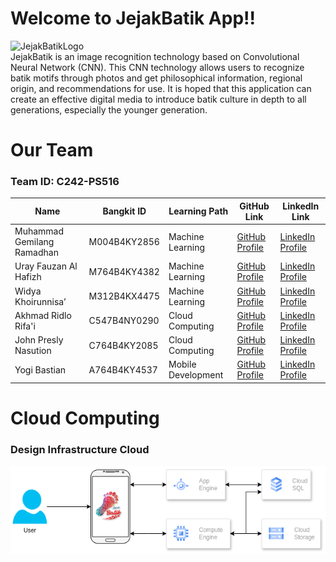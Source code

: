 # Welcome to JejakBatik App!!
<img src="https://github.com/user-attachments/assets/cc9a62fe-81a1-4534-aabf-713ca401ef0c" style="width:200px;" alt="JejakBatikLogo">
<br>
JejakBatik is an image recognition technology based on Convolutional Neural Network (CNN). This CNN technology allows users to recognize batik motifs through photos and get philosophical information, regional origin, and recommendations for use. It is hoped that this application can create an effective digital media to introduce batik culture in depth to all generations, especially the younger generation.

# Our Team

### Team ID: C242-PS516

| Name                     | Bangkit ID    | Learning Path       | GitHub Link                               | LinkedIn Link |
|--------------------------|---------------|---------------------|-------------------------------------------|---------------|
| Muhammad Gemilang Ramadhan | M004B4KY2856 | Machine Learning   | [GitHub Profile](https://github.com/gemilang-ramadhan)  |  [LinkedIn Profile](https://www.linkedin.com/in/muhammad-gemilang-ramadhan) |
| Uray Fauzan Al Hafizh    | M764B4KY4382  | Machine Learning    | [GitHub Profile](https://github.com/uray03)  |  [LinkedIn Profile](https://www.linkedin.com/in/uray-hafizh-ab74741a2/) |
| Widya Khoirunnisa’       | M312B4KX4475  | Machine Learning    | [GitHub Profile](https://github.com/WidyaKhoirunnisa)| [LinkedIn Profile](https://www.linkedin.com/in/uray-hafizh-ab74741a2/) |
| Akhmad Ridlo Rifa'i      | C547B4NY0290  | Cloud Computing     | [GitHub Profile](https://github.com/akhmdrdlo)| [LinkedIn Profile](https://www.linkedin.com/in/akhmdrdlo/) |
| John Presly Nasution     | C764B4KY2085  | Cloud Computing     | [GitHub Profile](https://github.com/JohnPreslyNasution)   | [LinkedIn Profile](https://www.linkedin.com/in/john-presly-nasution-2310092b7/) |
| Yogi Bastian             | A764B4KY4537  | Mobile Development  | [GitHub Profile](https://github.com/YogiBastian)| [LinkedIn Profile](https://www.linkedin.com/in/yogibastian/) |

# Cloud Computing
### Design Infrastructure Cloud
<img src="/asset/DesignInfrastructureCloud.png" alt="Design Infrastructure Cloud">